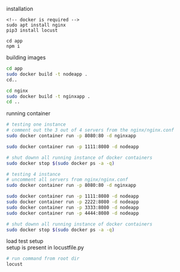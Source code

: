 installation

```
<!-- docker is required -->
sudo apt install nginx
pip3 install locust

cd app
npm i
```

building images

```bash
cd app
sudo docker build -t nodeapp .
cd..

cd nginx
sudo docker build -t nginxapp .
cd ..

```

running container

```bash
# testing one instance
# comment out the 3 out of 4 servers from the nginx/nginx.conf
sudo docker container run -p 8080:80 -d nginxapp

sudo docker container run -p 1111:8080 -d nodeapp

# shut downn all running instance of docker containers
sudo docker stop $(sudo docker ps -a -q)
```

```bash
# testing 4 instance
# uncomment all servers from nginx/nginx.conf
sudo docker container run -p 8080:80 -d nginxapp

sudo docker container run -p 1111:8080 -d nodeapp
sudo docker container run -p 2222:8080 -d nodeapp
sudo docker container run -p 3333:8080 -d nodeapp
sudo docker container run -p 4444:8080 -d nodeapp

# shut downn all running instance of docker containers
sudo docker stop $(sudo docker ps -a -q)

```

load test setup  
setup is present in locustfile.py

```bash
# run command from root dir
locust

```
